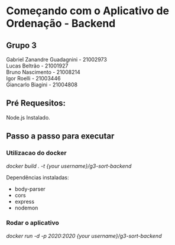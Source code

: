 # Começando com o Aplicativo de Ordenação - Backend

## Grupo 3

Gabriel Zanandre Guadagnini - 21002973 <br>
Lucas Beltrão - 21001927 <br>
Bruno Nascimento - 21008214 <br>
Igor Roelli - 21003446 <br>
Giancarlo Biagini - 21004808

## Pré Requesitos:

Node.js Instalado.

## Passo a passo para executar

### Utilizacao do docker

<i>docker build . -t {your username}/g3-sort-backend</i>

<p>Dependências instaladas: </p>
<ul>
  <li>body-parser</li>
  <li>cors</li>
  <li>express</li>
  <li>nodemon</li>
</ul>

### Rodar o aplicativo

<i>docker run -d -p 2020:2020 {your username}/g3-sort-backend</i>
